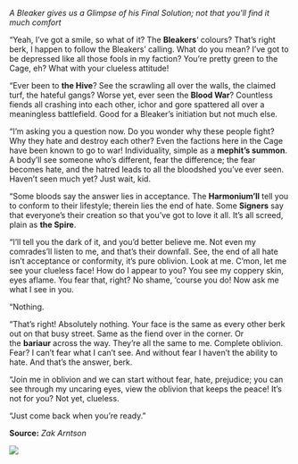 *A Bleaker gives us a Glimpse of his Final Solution; not that you'll find it much comfort*

“Yeah, I’ve got a smile, so what of it? The **Bleakers**‘ colours? That’s right berk, I happen to follow the Bleakers’ calling. What do you mean? I’ve got to be depressed like all those fools in my faction? You’re pretty green to the Cage, eh? What with your clueless attitude!

“Ever been to **the Hive**? See the scrawling all over the walls, the claimed turf, the hateful gangs? Worse yet, ever seen the **Blood War**? Countless fiends all crashing into each other, ichor and gore spattered all over a meaningless battlefield. Good for a Bleaker’s initiation but not much else.

“I’m asking you a question now. Do you wonder why these people fight? Why they hate and destroy each other? Even the factions here in the Cage have been known to go to war! Individuality, simple as a **mephit’s summon**. A body’ll see someone who’s different, fear the difference; the fear becomes hate, and the hatred leads to all the bloodshed you’ve ever seen. Haven’t seen much yet? Just wait, kid.

“Some bloods say the answer lies in acceptance. The **Harmonium’ll** tell you to conform to their lifestyle; therein lies the end of hate. Some **Signers** say that everyone’s their creation so that you’ve got to love it all. It’s all screed, plain as **the Spire**.

“I’ll tell you the dark of it, and you’d better believe me. Not even my comrades’ll listen to me, and that’s their downfall. See, the end of all hate isn’t acceptance or conformity, it’s pure oblivion. Look at me. C’mon, let me see your clueless face! How do I appear to you? You see my coppery skin, eyes aflame. You fear that, right? No shame, ‘course you do! Now ask me what I see in you.

“Nothing.

“That’s right! Absolutely nothing. Your face is the same as every other berk out on that busy street. Same as the fiend over in the corner. Or the **bariaur** across the way. They’re all the same to me. Complete oblivion. Fear? I can’t fear what I can’t see. And without fear I haven’t the ability to hate. And that’s the answer, berk.

“Join me in oblivion and we can start without fear, hate, prejudice; you can see through my uncaring eyes, view the oblivion that keeps the peace! It’s not for you? Not yet, clueless.

“Just come back when you’re ready.”

**Source:** _Zak Arntson_

![](https://mimir.net/wp-content/uploads/pointlessness_bleaker2.png)